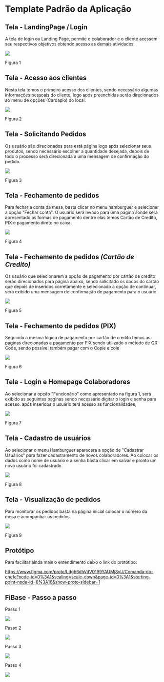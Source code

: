 # Template Padrão da Aplicação

## Tela - LandingPage / Login 

A tela de login ou Landing Page, permite o colaborador e o cliente acessem seu respectivos objetivos  obtendo acesso as demais atividades.



<img src="./img/0101.png">



Figura 1

## Tela -  Acesso aos clientes

Nesta tela temos o primeiro acesso dos clientes, sendo necessário algumas informações pessoais do cliente, logo após preenchidas serão direcionados ao menu de opções (Cardapio) do local.



<img src="./img/0202.png">



Figura 2





## Tela - Solicitando Pedidos

Os usuário são direcionados para está página logo após selecionar seus produtos, sendo necessário escolher a quantidade desejada, depois de todo o processo será direcionada a uma mensagem de confirmação do pedido.





<img src="./img/0303.png">



Figura 3





## Tela - Fechamento de pedidos

Para fechar a conta da mesa, basta clicar no menu hamburguer e selecionar a opção "Fechar conta". O usuário será levado para uma página aonde será apresentado as formas de pagamento dentre elas temos Cartão de Credito, PIX e pagamento direto no caixa.



<img src="./img/0404.png">



 Figura 4



## Tela - Fechamento de pedidos *(Cartão de Credito)*

Os usuário que selecionarem a opção de pagamento por cartão de credito  serão direcionados para página abaixo, sendo solicitado os dados do cartão que depois de inseridos corretamente e selecionado a opção de continuar, será exibido uma mensagem de confirmação de pagamento para o usuário.

<img src="./img/0505.png">



Figura 5



## Tela - Fechamento de pedidos (PIX)

Seguindo a mesma lógica de pagamento por cartão de credito temos as paginas direcionadas a pagamento por PIX sendo utilizado o método de QR Code, sendo possível também pagar com o Copie e cole

<img src="./img/0606.png">

 Figura 6



## Tela -  Login e Homepage Colaboradores

 Ao selecionar a opção "Funcionário" como apresentado na figura 1, será exibido as seguintes paginas sendo necessário  digitar o login e senha para acesso. após inseridos o usuário terá acesso as funcionalidades,

<img src="./img/0707.png">



Figura 7



## Tela -  Cadastro de usuários

 Ao selecionar o menu Hamburguer aparecera a opção de "Cadastrar Usuários" para fazer cadastramento de novos colaboradores. Ao colocar os dados como nome de usuário e a senha basta clicar em salvar  e pronto um novo usuário foi cadastrado.

<img src="./img/0808.png">

Figura 8

## Tela -  Visualização de pedidos

Para monitorar os pedidos basta na página inicial colocar o número da mesa e acompanhar os pedidos.

<img src="./img/0909.png">

Figura 9



## Protótipo

Para facilitar ainda mais o entendimento deixo o link do protótipo: 



https://www.figma.com/proto/Ldgh6dhVdV0199YAUMj8vU/Comanda-do-chefe?node-id=0%3A1&scaling=scale-down&page-id=0%3A1&starting-point-node-id=8%3A16&show-proto-sidebar=1



## FiBase - Passo a passo

Passo 1

<img src="[./img/Firebase (1).png](https://github.com/ICEI-PUC-Minas-PMV-ADS/pmv-ads-2022-2-e3-proj-mov-t2-comanda-do-chefe/blob/main/docs/img/FireBase%20(1).png)">

Passo 2

<img src="./img/Firebase (2).png">

Passo 3

<img src="./img/Firebase (3).png">

Passo 4

<img src="./img/Firebase (4).png">







